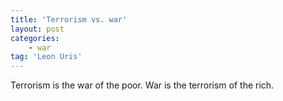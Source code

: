 ```yaml
---
title: 'Terrorism vs. war'
layout: post
categories:
    - war
tag: 'Leon Uris'
---
```


Terrorism is the war of the poor. War is the terrorism of the rich.